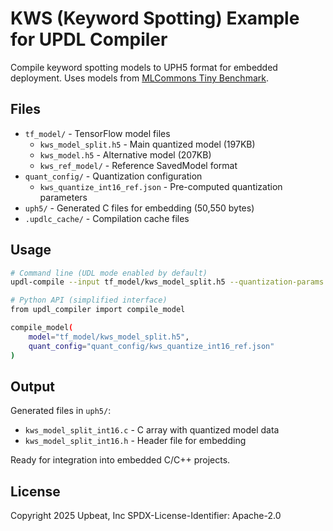 # KWS (Keyword Spotting) Example for UPDL Compiler

Compile keyword spotting models to UPH5 format for embedded deployment. Uses models from [MLCommons Tiny Benchmark](https://github.com/mlcommons/tiny/tree/master/benchmark/training/keyword_spotting).

## Files

- `tf_model/` - TensorFlow model files
  - `kws_model_split.h5` - Main quantized model (197KB)
  - `kws_model.h5` - Alternative model (207KB)
  - `kws_ref_model/` - Reference SavedModel format
- `quant_config/` - Quantization configuration
  - `kws_quantize_int16_ref.json` - Pre-computed quantization parameters
- `uph5/` - Generated C files for embedding (50,550 bytes)
- `.updlc_cache/` - Compilation cache files

## Usage

```bash
# Command line (UDL mode enabled by default)
updl-compile --input tf_model/kws_model_split.h5 --quantization-params quant_config/kws_quantize_int16_ref.json

# Python API (simplified interface)
from updl_compiler import compile_model

compile_model(
    model="tf_model/kws_model_split.h5",
    quant_config="quant_config/kws_quantize_int16_ref.json"
)
```

## Output

Generated files in `uph5/`:
- `kws_model_split_int16.c` - C array with quantized model data
- `kws_model_split_int16.h` - Header file for embedding

Ready for integration into embedded C/C++ projects.

## License

Copyright 2025 Upbeat, Inc
SPDX-License-Identifier: Apache-2.0